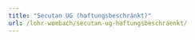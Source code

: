 ```yaml
---
title: "Secutan UG (haftungsbeschränkt)"
url: /lohr-wombach/secutan-ug-haftungsbeschraenkt/
---
```

